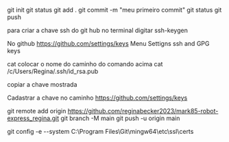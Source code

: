 git init
git status
git add .
git commit -m "meu primeiro commit"
git status
git push

para criar a chave ssh do git hub no terminal digitar
    ssh-keygen

No github
https://github.com/settings/keys
Menu Settigns
ssh and GPG keys

cat colocar o nome do caminho do comando acima
    cat /c/Users/Regina/.ssh/id_rsa.pub

copiar a chave mostrada

Cadastrar a chave no caminho
https://github.com/settings/keys


git remote add origin https://github.com/reginabecker2023/mark85-robot-express_regina.git
  git branch -M main
  git push -u origin main

git config -e --system
C:\Program Files\Git\mingw64\etc\ssl\certs
